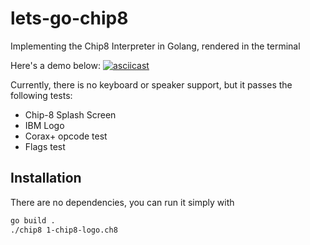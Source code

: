 # lets-go-chip8
Implementing the Chip8 Interpreter in Golang, rendered in the terminal

Here's a demo below:
[![asciicast](https://asciinema.org/a/x7FrZRHnGfmG0hgYqtPKYacdn.svg)](https://asciinema.org/a/x7FrZRHnGfmG0hgYqtPKYacdn)

Currently, there is no keyboard or speaker support, but it passes the following tests:
- Chip-8 Splash Screen
- IBM Logo
- Corax+ opcode test
- Flags test

Installation
---

There are no dependencies, you can run it simply with
```bash
go build .
./chip8 1-chip8-logo.ch8
